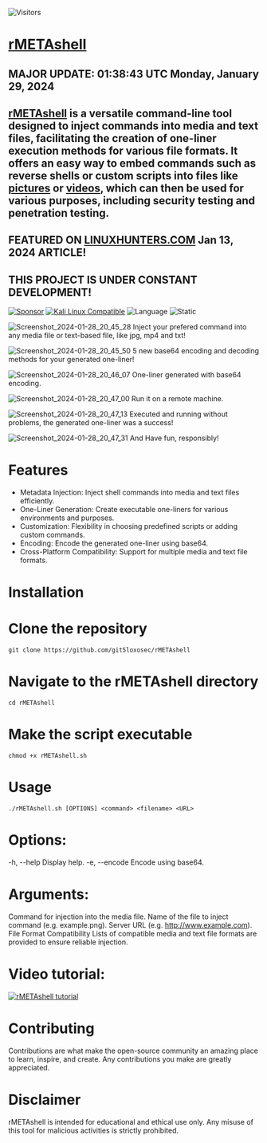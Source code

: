 ![Visitors](https://api.visitorbadge.io/api/visitors?path=https%3A%2F%2Fgithub.com%2Fgit5loxosec%2FrMETAshell%2F&label=Repo%20visits&countColor=%23263759)
# [rMETAshell](https://github.com/git5loxosec/rMETAshell/blob/main/README.md#rmetashell)
## MAJOR UPDATE: 01:38:43 UTC Monday, January 29, 2024
## [rMETAshell](https://github.com/git5loxosec/rMETAshell/blob/main/README.md#rmetashell-is-a-versatile-command-line-tool-designed-to-inject-commands-into-media-and-text-files-facilitating-the-creation-of-one-liner-execution-methods-for-various-file-formats-it-offers-an-easy-way-to-embed-commands-such-as-reverse-shells-or-custom-scripts-into-files-like-pictures-or-videos-which-can-then-be-used-for-various-purposes-including-security-testing-and-penetration-testing) is a versatile command-line tool designed to inject commands into media and text files, facilitating the creation of one-liner execution methods for various file formats. It offers an easy way to embed commands such as reverse shells or custom scripts into files like [pictures](https://github.com/git5loxosec/rMETAshell/blob/main/README.md#rmetashell-is-a-versatile-command-line-tool-designed-to-inject-commands-into-media-and-text-files-facilitating-the-creation-of-one-liner-execution-methods-for-various-file-formats-it-offers-an-easy-way-to-embed-commands-such-as-reverse-shells-or-custom-scripts-into-files-like-pictures-or-videos-which-can-then-be-used-for-various-purposes-including-security-testing-and-penetration-testing) or [videos](https://github.com/git5loxosec/rMETAshell/blob/main/README.md#rmetashell-is-a-versatile-command-line-tool-designed-to-inject-commands-into-media-and-text-files-facilitating-the-creation-of-one-liner-execution-methods-for-various-file-formats-it-offers-an-easy-way-to-embed-commands-such-as-reverse-shells-or-custom-scripts-into-files-like-pictures-or-videos-which-can-then-be-used-for-various-purposes-including-security-testing-and-penetration-testing), which can then be used for various purposes, including security testing and penetration testing.
## FEATURED ON [LINUXHUNTERS.COM](https://www.linuxhunters.com/2024/01/metashell-injecting-commands-via.html) Jan 13, 2024 ARTICLE!
## THIS PROJECT IS UNDER CONSTANT DEVELOPMENT!

[![Sponsor](https://img.shields.io/badge/Sponsor-%E2%9D%A4-red)](https://github.com/sponsors/git5loxosec) [![Kali Linux Compatible](https://img.shields.io/badge/Kali%20Linux-Compatible-brightgreen)](https://www.kali.org/)
 ![Language](https://img.shields.io/badge/Language-Bash-green.svg)
![Static](https://img.shields.io/badge/License-AGPL_3.0-gold.svg)

![Screenshot_2024-01-28_20_45_28](https://github.com/git5loxosec/rMETAshell/assets/137344845/2d4fa9a2-30aa-4c4b-a48d-b5ae66f8f0c9)
Inject your prefered command into any media file or text-based file, like jpg, mp4 and txt!

![Screenshot_2024-01-28_20_45_50](https://github.com/git5loxosec/rMETAshell/assets/137344845/2974609e-fe2e-46f7-833e-479f0e256d7c)
5 new base64 encoding and decoding methods for your generated one-liner!

![Screenshot_2024-01-28_20_46_07](https://github.com/git5loxosec/rMETAshell/assets/137344845/b0754cff-752b-4b2c-bd2a-1ca29e423030)
One-liner generated with base64 encoding.

![Screenshot_2024-01-28_20_47_00](https://github.com/git5loxosec/rMETAshell/assets/137344845/9a643174-8e80-4cce-bb0d-871a0abcf793)
Run it on a remote machine.

![Screenshot_2024-01-28_20_47_13](https://github.com/git5loxosec/rMETAshell/assets/137344845/5386ee24-b646-441f-b745-f69fe221e5ec)
Executed and running without problems, the generated one-liner was a success!

![Screenshot_2024-01-28_20_47_31](https://github.com/git5loxosec/rMETAshell/assets/137344845/0cd78a77-c0d0-4d16-ab4d-90956412c960)
And Have fun, responsibly!

# Features
- Metadata Injection: Inject shell commands into media and text files efficiently.
- One-Liner Generation: Create executable one-liners for various environments and purposes.
- Customization: Flexibility in choosing predefined scripts or adding custom commands.
- Encoding: Encode the generated one-liner using base64.
- Cross-Platform Compatibility: Support for multiple media and text file formats.

# Installation

# Clone the repository
```
git clone https://github.com/git5loxosec/rMETAshell
```

# Navigate to the rMETAshell directory
```
cd rMETAshell
```

# Make the script executable
```
chmod +x rMETAshell.sh
```

# Usage

```
./rMETAshell.sh [OPTIONS] <command> <filename> <URL>
```

# Options:
-h, --help           Display help.
-e, --encode         Encode using base64.

# Arguments:
<command>            Command for injection into the media file.
<filename>           Name of the file to inject command (e.g. example.png).
<URL>                Server URL (e.g. http://www.example.com).
File Format Compatibility
Lists of compatible media and text file formats are provided to ensure reliable injection.

# Video tutorial:
[![rMETAshell tutorial](https://img.youtube.com/vi/pNptr0LkrNk/0.jpg)](https://www.youtube.com/watch?v=pNptr0LkrNk)

# Contributing
Contributions are what make the open-source community an amazing place to learn, inspire, and create. Any contributions you make are greatly appreciated.

# Disclaimer
rMETAshell is intended for educational and ethical use only. Any misuse of this tool for malicious activities is strictly prohibited.
